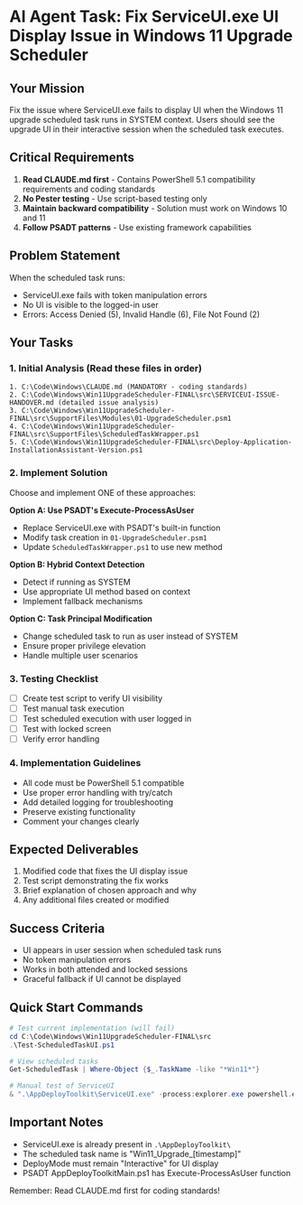 # AI Agent Task: Fix ServiceUI.exe UI Display Issue in Windows 11 Upgrade Scheduler

## Your Mission
Fix the issue where ServiceUI.exe fails to display UI when the Windows 11 upgrade scheduled task runs in SYSTEM context. Users should see the upgrade UI in their interactive session when the scheduled task executes.

## Critical Requirements
1. **Read CLAUDE.md first** - Contains PowerShell 5.1 compatibility requirements and coding standards
2. **No Pester testing** - Use script-based testing only
3. **Maintain backward compatibility** - Solution must work on Windows 10 and 11
4. **Follow PSADT patterns** - Use existing framework capabilities

## Problem Statement
When the scheduled task runs:
- ServiceUI.exe fails with token manipulation errors
- No UI is visible to the logged-in user
- Errors: Access Denied (5), Invalid Handle (6), File Not Found (2)

## Your Tasks

### 1. Initial Analysis (Read these files in order)
```
1. C:\Code\Windows\CLAUDE.md (MANDATORY - coding standards)
2. C:\Code\Windows\Win11UpgradeScheduler-FINAL\src\SERVICEUI-ISSUE-HANDOVER.md (detailed issue analysis)
3. C:\Code\Windows\Win11UpgradeScheduler-FINAL\src\SupportFiles\Modules\01-UpgradeScheduler.psm1
4. C:\Code\Windows\Win11UpgradeScheduler-FINAL\src\SupportFiles\ScheduledTaskWrapper.ps1
5. C:\Code\Windows\Win11UpgradeScheduler-FINAL\src\Deploy-Application-InstallationAssistant-Version.ps1
```

### 2. Implement Solution
Choose and implement ONE of these approaches:

**Option A: Use PSADT's Execute-ProcessAsUser**
- Replace ServiceUI.exe with PSADT's built-in function
- Modify task creation in `01-UpgradeScheduler.psm1`
- Update `ScheduledTaskWrapper.ps1` to use new method

**Option B: Hybrid Context Detection**
- Detect if running as SYSTEM
- Use appropriate UI method based on context
- Implement fallback mechanisms

**Option C: Task Principal Modification**
- Change scheduled task to run as user instead of SYSTEM
- Ensure proper privilege elevation
- Handle multiple user scenarios

### 3. Testing Checklist
- [ ] Create test script to verify UI visibility
- [ ] Test manual task execution
- [ ] Test scheduled execution with user logged in
- [ ] Test with locked screen
- [ ] Verify error handling

### 4. Implementation Guidelines
- All code must be PowerShell 5.1 compatible
- Use proper error handling with try/catch
- Add detailed logging for troubleshooting
- Preserve existing functionality
- Comment your changes clearly

## Expected Deliverables
1. Modified code that fixes the UI display issue
2. Test script demonstrating the fix works
3. Brief explanation of chosen approach and why
4. Any additional files created or modified

## Success Criteria
- UI appears in user session when scheduled task runs
- No token manipulation errors
- Works in both attended and locked sessions
- Graceful fallback if UI cannot be displayed

## Quick Start Commands
```powershell
# Test current implementation (will fail)
cd C:\Code\Windows\Win11UpgradeScheduler-FINAL\src
.\Test-ScheduledTaskUI.ps1

# View scheduled tasks
Get-ScheduledTask | Where-Object {$_.TaskName -like "*Win11*"}

# Manual test of ServiceUI
& ".\AppDeployToolkit\ServiceUI.exe" -process:explorer.exe powershell.exe -ExecutionPolicy Bypass -File ".\Test-UI.ps1"
```

## Important Notes
- ServiceUI.exe is already present in `.\AppDeployToolkit\`
- The scheduled task name is "Win11_Upgrade_[timestamp]"
- DeployMode must remain "Interactive" for UI display
- PSADT AppDeployToolkitMain.ps1 has Execute-ProcessAsUser function

Remember: Read CLAUDE.md first for coding standards!